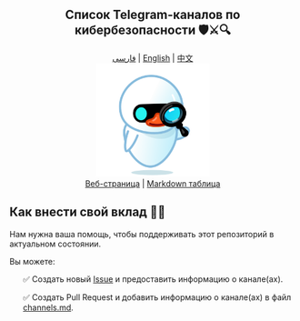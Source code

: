 <div align="center">
  <h2>Список Telegram-каналов по кибербезопасности 🛡️⚔️🔍</h2>
</div>
<div align="center">
  <a href="../README.md">فارسی</a> | 
  <a href="./READMEs/README-en.md">English</a> | 
  <a href="./READMEs/README-zh.md">中文</a>
</div>

<div align="center">
  <img src="../src/assets/icon.png" width="200" height="200" alt="Icon">
</div>

<div align="center">
  <a href="https://mehrazino.github.io/tg-cybersec/">Веб-страница</a> |
  <a href="src/data/channels.md">Markdown таблица</a>
</div>

## Как внести свой вклад 🤝🔄

Нам нужна ваша помощь, чтобы поддерживать этот репозиторий в актуальном состоянии.

Вы можете:

<ul>
  <p>✅ Создать новый <a href="https://github.com/mehrazino/tg-cybersec/issues/new">Issue</a> и предоставить информацию о канале(ах).</p>
  <p>✅ Создать Pull Request и добавить информацию о канале(ах) в файл <a href="./src/data/channels.md">channels.md</a>.</p>
</ul>
